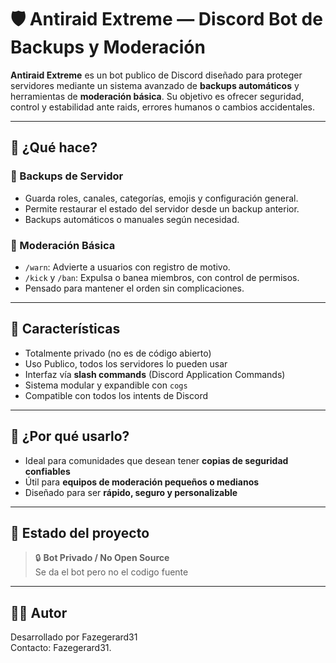 # 🛡️ Antiraid Extreme — Discord Bot de Backups y Moderación

**Antiraid Extreme** es un bot publico de Discord diseñado para proteger servidores mediante un sistema avanzado de **backups automáticos** y herramientas de **moderación básica**. Su objetivo es ofrecer seguridad, control y estabilidad ante raids, errores humanos o cambios accidentales.

---

## 🔐 ¿Qué hace?

### 🔄 Backups de Servidor
- Guarda roles, canales, categorías, emojis y configuración general.
- Permite restaurar el estado del servidor desde un backup anterior.
- Backups automáticos o manuales según necesidad.

### 🧰 Moderación Básica
- `/warn`: Advierte a usuarios con registro de motivo.
- `/kick` y `/ban`: Expulsa o banea miembros, con control de permisos.
- Pensado para mantener el orden sin complicaciones.

---

## 📌 Características

- Totalmente privado (no es de código abierto)
- Uso Publico, todos los servidores lo pueden usar
- Interfaz vía **slash commands** (Discord Application Commands)
- Sistema modular y expandible con `cogs`
- Compatible con todos los intents de Discord

---

## 🧠 ¿Por qué usarlo?

- Ideal para comunidades que desean tener **copias de seguridad confiables**
- Útil para **equipos de moderación pequeños o medianos**
- Diseñado para ser **rápido, seguro y personalizable**

---

## 🧪 Estado del proyecto

> 🔒 **Bot Privado / No Open Source**  
> Se da el bot pero no el codigo fuente

---

## 👨‍💻 Autor

Desarrollado por Fazegerard31  
Contacto: Fazegerard31.

